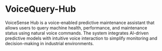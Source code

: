 # VoiceQuery-Hub
VoiceSense Hub is a voice-enabled predictive maintenance assistant that allows users to query machine health, performance, and maintenance status using natural voice commands. The system integrates AI-driven predictive models with intuitive voice interaction to simplify monitoring and decision-making in industrial environments.
